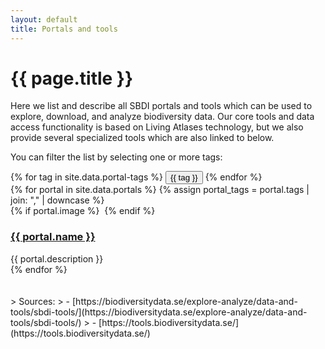 ```yaml
---
layout: default
title: Portals and tools
---
```

# {{ page.title }}

Here we list and describe all SBDI portals and tools which can be used to explore, download, and analyze biodiversity data. Our core tools and data access functionality is based on Living Atlases technology, but we also provide several specialized tools which are also linked to below.

You can filter the list by selecting one or more tags:
<div class="mb-4 space-x-1">
  {% for tag in site.data.portal-tags %}
    <button data-filter="{{ tag | downcase }}" class="px-3 py-1 mb-2 rounded-full bg-gray-200 text-gray-700 cursor-pointer">{{ tag }}</button>
  {% endfor %}
</div>

<div class="mt-8 grid grid-cols-1 lg:grid-cols-2 gap-6">
{% for portal in site.data.portals %}
  {% assign portal_tags = portal.tags | join: "," | downcase %}
  <article class="shadow-md cursor-pointer hover:bg-slate-100 rounded-lg" onclick="location.href='{{ portal.link }}';" data-tags="{{ portal_tags }}">
    {% if portal.image %}
      <img src="/uploads/portals/{{ portal.image }}" class="h-48 {% if portal.image-full-width %}w-full rounded-t-lg{% else %}m-auto{% endif %}" alt="">
    {% endif %}
    <div class="px-4 py-2">
      <h3><a href="{{ portal.link }}" class="no-underline">{{ portal.name }}</a></h3>
      <div class="tool-description mb-1 text-slate-700">{{ portal.description }}</div>
    </div>
  </article>
{% endfor %}
</div>

<br>
<br>
> Sources:
> - [https://biodiversitydata.se/explore-analyze/data-and-tools/sbdi-tools/](https://biodiversitydata.se/explore-analyze/data-and-tools/sbdi-tools/)
> - [https://tools.biodiversitydata.se/](https://tools.biodiversitydata.se/)

<script>
  document.addEventListener("DOMContentLoaded", () => {
    const filterButtons = document.querySelectorAll("[data-filter]");
    const portals = document.querySelectorAll("[data-tags]");

    let activeFilters = new Set();

    filterButtons.forEach(btn => {
      btn.addEventListener("click", () => {
        const tag = btn.dataset.filter;

        if (activeFilters.has(tag)) {
          activeFilters.delete(tag);
          btn.classList.remove("bg-blue-600", "text-white");
          btn.classList.add("bg-gray-200", "text-gray-700");
        } else {
          activeFilters.add(tag);
          btn.classList.add("bg-blue-600", "text-white");
          btn.classList.remove("bg-gray-200", "text-gray-700");
        }

        portals.forEach(portal => {
          const tags = portal.dataset.tags.split(",");
          // check if all activeFilters are included
          const visible = [...activeFilters].every(f => tags.includes(f));
          portal.style.display = visible || activeFilters.size === 0 ? "" : "none";
        });
      });
    });
  });
</script>
